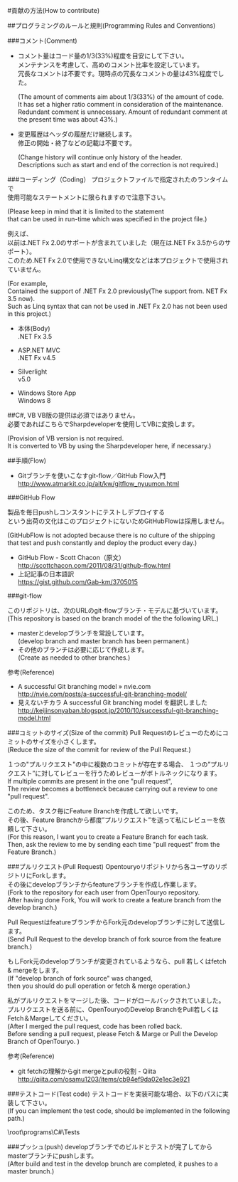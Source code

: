 #貢献の方法(How to contribute)

##プログラミングのルールと規則(Programming Rules and Conventions)

###コメント(Comment)

  - コメント量はコード量の1/3(33%)程度を目安にして下さい。  
    メンテナンスを考慮して、高めのコメント比率を設定しています。  
    冗長なコメントは不要です。現時点の冗長なコメントの量は43%程度でした。  
    
    (The amount of comments aim about 1/3(33%) of the amount of code.  
    It has set a higher ratio comment in consideration of the maintenance.  
    Redundant comment is unnecessary. Amount of redundant comment at the present time was about 43%.)  
    
  - 変更履歴はヘッダの履歴だけ継続します。  
    修正の開始・終了などの記載は不要です。  
    
    (Change history will continue only history of the header.  
    Descriptions such as start and end of the correction is not required.)  
    
###コーディング（Coding）
  プロジェクトファイルで指定されたのランタイムで  
  使用可能なステートメントに限られますので注意下さい。  
  
  (Please keep in mind that it is limited to the statement  
  that can be used in run-time which was specified in the project file.)  

  例えば、  
  以前は.NET Fx 2.0のサポートが含まれていました（現在は.NET Fx 3.5からのサポート）。  
  このため.NET Fx 2.0で使用できないLinq構文などは本プロジェクトで使用されていません。  

  (For example,  
  Contained the support of .NET Fx 2.0 previously(The support from. NET Fx 3.5 now).  
  Such as Linq syntax that can not be used in .NET Fx 2.0 has not been used in this project.)  

  - 本体(Body)  
    .NET Fx 3.5  

  - ASP.NET MVC  
    .NET Fx v4.5  

  - Silverlight  
    v5.0  

  - Windows Store App  
    Windows 8  

##C#, VB
  VB版の提供は必須ではありません。  
  必要であればこちらでSharpdeveloperを使用してVBに変換します。  
  
  (Provision of VB version is not required.  
  It is converted to VB by using the Sharpdeveloper here, if necessary.)

##手順(Flow)

  - Gitブランチを使いこなすgit-flow／GitHub Flow入門  
    http://www.atmarkit.co.jp/ait/kw/gitflow_nyuumon.html  

###GitHub Flow

  製品を毎日pushしコンスタントにテストしデプロイする  
  という出荷の文化はこのプロジェクトにないためGitHubFlowは採用しません。  

  (GitHubFlow is not adopted because there is no culture of the shipping  
  that test and push constantly and deploy the product every day.)  

  - GitHub Flow - Scott Chacon（原文）  
    http://scottchacon.com/2011/08/31/github-flow.html  
  - 上記記事の日本語訳  
    https://gist.github.com/Gab-km/3705015  
    
###git-flow

  このリポジトリは、次のURLのgit-flowブランチ・モデルに基づいています。  
  (This repository is based on the branch model of the the following URL.)  
  - masterとdevelopブランチを常設しています。  
    (develop branch and master branch has been permanent.)  
  - その他のブランチは必要に応じて作成します。  
    (Create as needed to other branches.)  


参考(Reference)  
  - A successful Git branching model » nvie.com  
    http://nvie.com/posts/a-successful-git-branching-model/  
  - 見えないチカラ A successful Git branching model を翻訳しました  
    http://keijinsonyaban.blogspot.jp/2010/10/successful-git-branching-model.html  

###コミットのサイズ(Size of the commit)
  Pull Requestのレビューのためにコミットのサイズを小さくします。  
  (Reduce the size of the commit for review of the Pull Request.)  
  
  １つの"プルリクエスト"の中に複数のコミットが存在する場合、 
  １つの”プルリクエスト”に対してレビューを行うためレビューがボトルネックになります。  
  If multiple commits are present in the one "pull request",  
  The review becomes a bottleneck because carrying out a review to one "pull request".  
  
  このため、タスク毎にFeature Branchを作成して欲しいです。  
  その後、Feature Branchから都度”プルリクエスト”を送って私にレビューを依頼して下さい。  
  (For this reason, I want you to create a Feature Branch for each task.  
  Then, ask the review to me by sending each time "pull request" from the Feature Branch.)  
  
###プルリクエスト(Pull Request)
  Opentouryoリポジトリから各ユーザのリポジトリにForkします。  
  その後にdevelopブランチからfeatureブランチを作成し作業します。  
  (Fork to the repository for each user from OpenTouryo repository.  
  After having done Fork, You will work to create a feature branch from the develop branch.)  

  Pull RequestはfeatureブランチからFork元のdevelopブランチに対して送信します。  
  (Send Pull Request to the develop branch of fork source from the feature branch.)  
  
  もしFork元のdevelopブランチが変更されているようなら、pull 若しくはfetch & mergeをします。  
  (If "develop branch of fork source" was changed,  
  then you should do pull operation or fetch & merge operation.)  
  
  私がプルリクエストをマージした後、コードがロールバックされていました。  
  プルリクエストを送る前に、OpenTouryoのDevelop BranchをPull若しくはFetch＆Margeしてください。  
  (After I merged the pull request, code has been rolled back.  
  Before sending a pull request, please Fetch & Marge or Pull the Develop Branch of OpenTouryo. )  

  参考(Reference)  
  - git fetchの理解からgit mergeとpullの役割 - Qiita  
    http://qiita.com/osamu1203/items/cb94ef9da02e1ec3e921

###テストコード(Test code)
  テストコードを実装可能な場合、以下のパスに実装して下さい。  
  (If you can implement the test code, should be implemented in the following path.)  

  \root\programs\C#\Tests  

###プッシュ(push)
  developブランチでのビルドとテストが完了してからmasterブランチにpushします。  
  (After build and test in the develop brunch are completed, it pushes to a master brunch.)
